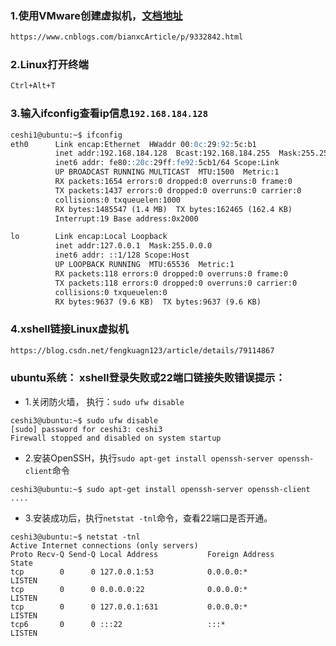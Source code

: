 
### 1.使用VMware创建虚拟机，[文档地址](https://www.cnblogs.com/bianxcArticle/p/9332842.html)
```markdown
https://www.cnblogs.com/bianxcArticle/p/9332842.html
```

### 2.Linux打开终端
```markdown
Ctrl+Alt+T
```

### 3.输入ifconfig查看ip信息`192.168.184.128`
```markdown
ceshi1@ubuntu:~$ ifconfig
eth0      Link encap:Ethernet  HWaddr 00:0c:29:92:5c:b1  
          inet addr:192.168.184.128  Bcast:192.168.184.255  Mask:255.255.255.0
          inet6 addr: fe80::20c:29ff:fe92:5cb1/64 Scope:Link
          UP BROADCAST RUNNING MULTICAST  MTU:1500  Metric:1
          RX packets:1654 errors:0 dropped:0 overruns:0 frame:0
          TX packets:1437 errors:0 dropped:0 overruns:0 carrier:0
          collisions:0 txqueuelen:1000 
          RX bytes:1485547 (1.4 MB)  TX bytes:162465 (162.4 KB)
          Interrupt:19 Base address:0x2000 

lo        Link encap:Local Loopback  
          inet addr:127.0.0.1  Mask:255.0.0.0
          inet6 addr: ::1/128 Scope:Host
          UP LOOPBACK RUNNING  MTU:65536  Metric:1
          RX packets:118 errors:0 dropped:0 overruns:0 frame:0
          TX packets:118 errors:0 dropped:0 overruns:0 carrier:0
          collisions:0 txqueuelen:0 
          RX bytes:9637 (9.6 KB)  TX bytes:9637 (9.6 KB)
```

### 4.xshell链接Linux虚拟机
```markdown
https://blog.csdn.net/fengkuagn123/article/details/79114867
```

### ubuntu系统： xshell登录失败或22端口链接失败错误提示：
* 1.关闭防火墙， 执行：`sudo ufw disable`
```shell script
ceshi3@ubuntu:~$ sudo ufw disable
[sudo] password for ceshi3: ceshi3
Firewall stopped and disabled on system startup
```
* 2.安装OpenSSH，执行`sudo apt-get install openssh-server openssh-client`命令
```shell script
ceshi3@ubuntu:~$ sudo apt-get install openssh-server openssh-client
....
```
* 3.安装成功后，执行`netstat -tnl`命令，查看22端口是否开通。
```shell script
ceshi3@ubuntu:~$ netstat -tnl
Active Internet connections (only servers)
Proto Recv-Q Send-Q Local Address           Foreign Address         State      
tcp        0      0 127.0.0.1:53            0.0.0.0:*               LISTEN     
tcp        0      0 0.0.0.0:22              0.0.0.0:*               LISTEN     
tcp        0      0 127.0.0.1:631           0.0.0.0:*               LISTEN     
tcp6       0      0 :::22                   :::*                    LISTEN 
```